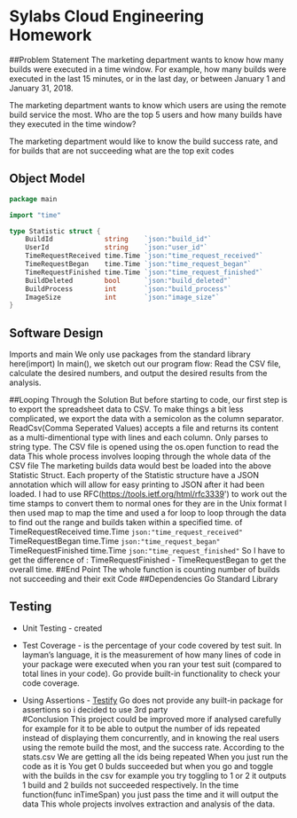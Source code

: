 # Sylabs Cloud Engineering Homework
##Problem Statement
The marketing department wants to know how many builds were executed in a time window. For example, how many builds were executed in the last 15 minutes, or in the last day, or between January 1 and January 31, 2018.

The marketing department wants to know which users are using the remote build service the most. Who are the top 5 users and how many builds have they executed in the time window?

The marketing department would like to know the build success rate, and for builds that are not succeeding what are the top exit codes
## Object Model

```go
package main

import "time"

type Statistic struct {
	BuildId             string    `json:"build_id"`
	UserId              string    `json:"user_id"`
	TimeRequestReceived time.Time `json:"time_request_received"`
	TimeRequestBegan    time.Time `json:"time_request_began"`
	TimeRequestFinished time.Time `json:"time_request_finished"`
	BuildDeleted        bool      `json:"build_deleted"`
	BuildProcess        int       `json:"build_process"`
	ImageSize           int       `json:"image_size"`
}
```


## Software Design
Imports and main
We only use packages from the standard library here(import)
In main(), we sketch out our program flow:
Read the CSV file,
calculate the desired numbers, and output the desired results from the analysis.




##Looping Through the Solution
But before starting to code, our first step is to export the spreadsheet data to CSV. To make things a bit less complicated, we export the data with a semicolon as the column separator.
 ReadCsv(Comma Seperated Values) accepts a file and returns its content as a multi-dimentional type
with lines and each column. Only parses to string type.
 The CSV file is opened using the os.open function to read the data
 This whole process involves looping through the whole data of the CSV file
 The marketing builds  data would best be loaded into the above Statistic Struct. Each property of the Statistic  structure have a JSON annotation which will allow for easy printing to JSON after it had been loaded.
 I had to use RFC(https://tools.ietf.org/html/rfc3339') to work out the time stamps to convert them to normal ones for they are in the Unix format
  I then used map to map the time and used a for loop to loop through the data to find out the range and builds taken within a specified time.
 of TimeRequestReceived time.Time `json:"time_request_received"`
    	TimeRequestBegan    time.Time `json:"time_request_began"`
    	TimeRequestFinished time.Time `json:"time_request_finished"`
    So I have to get the difference of : TimeRequestFinished - TimeRequestBegan to get the overall time.
 ##End Point
 The whole function is  counting  number of builds not succeeding  and their exit Code
 ##Dependencies
 Go Standard Library
 
 
  
## Testing

- Unit Testing - created 
 
- Test Coverage -  is the percentage of your code covered by test suit. In layman’s language, it is the measurement of how many lines of code in your package were executed when you ran your test suit (compared to total lines in your code). Go provide built-in functionality to check your code coverage.


- Using Assertions - [Testify](https://github.com/stretchr/testify) Go does not provide any built-in package for assertions  so i decided to use 3rd party  
#Conclusion
This project could be improved more if analysed carefully for example for it to be able to output the number of ids repeated instead of displaying them concurrently, and in knowing the real users using the remote build the most, and the success rate.
According to the stats.csv We are getting all the ids being repeated
When you just run the code as it is You get 0 bulds succeeded but when you go and toggle with the builds in the csv for example you try toggling to 1 or 2 it outputs 1 build and 2 builds not succeeded respectively.
In the time function(func inTimeSpan) you just pass the time and it will output the data
This whole projects involves extraction and analysis of the data.
